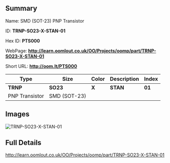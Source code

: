 

## Summary
 
Name: SMD (SOT-23) PNP Transistor

ID: __TRNP-SO23-X-STAN-01__

Hex ID: __PTS000__

WebPage: __http://learn.oomlout.co.uk/OO/Projects/oomp/part/TRNP-SO23-X-STAN-01__

Short URL: __http://oom.lt/PTS000__


| Type   | Size   | Color   | Description   | Index   |    
| ----- | ------   | ------   | -----   | ----   |    
| __TRNP__   					| __SO23__   					| __X__    						| __STAN__    					| __01__ |    
| PNP Transistor		| SMD (SOT-23)	| 		| 	| 	|

## Images
![TRNP-SO23-X-STAN-01](http://oomlout.com/oomp-gen/parts/TRNP-SO23-X-STAN-01/TRNP-SO23-X-STAN-01_420.jpg)

## Full Details

 http://learn.oomlout.co.uk/OO/Projects/oomp/part/TRNP-SO23-X-STAN-01

